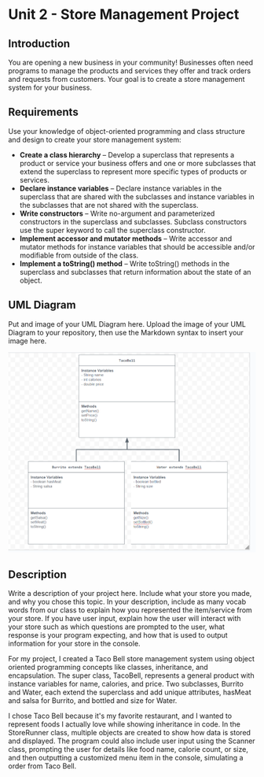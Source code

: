# Unit 2 - Store Management Project

## Introduction

You are opening a new business in your community! Businesses often need programs to manage the products and services they offer and track orders and requests from customers. Your goal is to create a store management system for your business.

## Requirements

Use your knowledge of object-oriented programming and class structure and design to create your store management system:
- **Create a class hierarchy** – Develop a superclass that represents a product or service your business offers and one or more subclasses that extend the superclass to represent more specific types of products or services.
- **Declare instance variables** – Declare instance variables in the superclass that are shared with the subclasses and instance variables in the subclasses that are not shared with the superclass.
- **Write constructors** – Write no-argument and parameterized constructors in the superclass and subclasses. Subclass constructors use the super keyword to call the superclass constructor.
- **Implement accessor and mutator methods** – Write accessor and mutator methods for instance variables that should be accessible and/or modifiable from outside of the class.
- **Implement a toString() method** – Write toString() methods in the superclass and subclasses that return information about the state of an object.

## UML Diagram

Put and image of your UML Diagram here. Upload the image of your UML Diagram to your repository, then use the Markdown syntax to insert your image here.

![UML Diagram for my project](uml.png)

## Description

Write a description of your project here. Include what your store you made, and why you chose this topic. In your description, include as many vocab words from our class to explain how you represented the item/service from your store. If you have user input, explain how the user will interact with your store such as which questions are prompted to the user, what response is your program expecting, and how that is used to output information for your store in the console.

For my project, I created a Taco Bell store management system using object oriented programming concepts like classes, inheritance, and encapsulation. The super class, TacoBell, represents a general product with instance variables for name, calories, and price. Two subclasses, Burrito and Water, each extend the superclass and add unique attributes, hasMeat and salsa for Burrito, and bottled and size for Water. 

I chose Taco Bell because it's my favorite restaurant, and I wanted to represent foods I actually love while showing inheritance in code. In the StoreRunner class, multiple objects are created to show how data is stored and displayed. The program could also include user input using the Scanner class, prompting the user for details like food name, calorie count, or size, and then outputting a customized menu item in the console, simulating a order from Taco Bell. 
